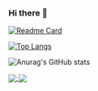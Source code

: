 ### Hi there 👋

[![Readme Card](https://github-readme-stats.vercel.app/api/pin/?username=Hewie8023&repo=JavaGuide&theme=radical)](https://github.com/Hewie8023/JavaGuide)


[![Top Langs](https://github-readme-stats.vercel.app/api/top-langs/?username=Hewie8023&layout=compact&theme=radical)](https://github.com/anuraghazra/github-readme-stats)


![Anurag's GitHub stats](https://github-readme-stats.vercel.app/api?username=Hewie8023&show_icons=true&theme=radical)

<a href="https://github.com/Hewie8023/JavaGuide">
  <img align="center" src="https://github-readme-stats.vercel.app/api/pin/?Hewie8023&repo=JavaGuide&theme=radical" />
</a>
<a href="https://github.com/Hewie8023/s-log-portal">
  <img align="center" src="https://github-readme-stats.vercel.app/api/pin/?username=Hewie8023&repo=s-log-portal" />
</a>

<!--
**Hewie8023/Hewie8023** is a ✨ _special_ ✨ repository because its `README.md` (this file) appears on your GitHub profile.

Here are some ideas to get you started:

- 🔭 I’m currently working on ...
- 🌱 I’m currently learning ...
- 👯 I’m looking to collaborate on ...
- 🤔 I’m looking for help with ...
- 💬 Ask me about ...
- 📫 How to reach me: ...
- 😄 Pronouns: ...
- ⚡ Fun fact: ...
-->


